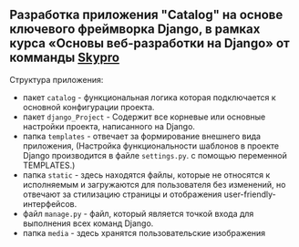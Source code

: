## Разработка приложения "Catalog" на основе ключевого фреймворка Django, в рамках курса «Основы веб-разработки на Django» от комманды [Skypro](https://sky.pro/?ysclid=lk17tjm7ku181693459)

Структура приложения:

- пакет `catalog` - функциональная логика которая подключается к основной конфигурации проекта.
- пакет `django_Project` - Содержит все корневые или основные настройки проекта, написанного на Django. 
- папка `templates` - отвечает за формирование внешнего вида приложения, (Настройка функциональности шаблонов в проекте Django производится в файле `settings.py`. с помощью переменной TEMPLATES.)
- папка `static` - здесь находятся файлы, которые не относятся к исполняемым и загружаются для пользователя без изменений, но отвечают за стилизацию страницы и отображения user-friendly-интерфейсов.
- файл `manage.py` - файл, который является точкой входа для выполнения всех команд Django. 
- папка `media` - здесь хранятся пользовательские изображения